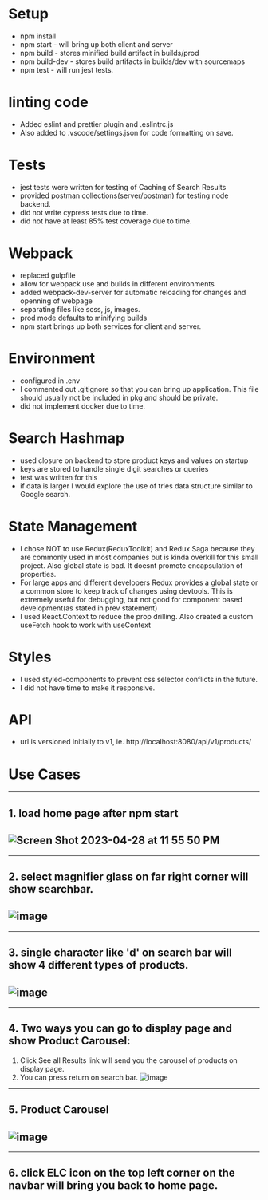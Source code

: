 # Setup

- npm install
- npm start - will bring up both client and server
- npm build - stores minified build artifact in builds/prod
- npm build-dev - stores build artifacts in builds/dev with sourcemaps
- npm test - will run jest tests.

# linting code

- Added eslint and prettier plugin and .eslintrc.js
- Also added to .vscode/settings.json for code formatting on save.

# Tests

- jest tests were written for testing of Caching of Search Results
- provided postman collections(server/postman) for testing node backend.
- did not write cypress tests due to time.
- did not have at least 85% test coverage due to time.

# Webpack

- replaced gulpfile
- allow for webpack use and builds in different environments
- added webpack-dev-server for automatic reloading for changes and openning of webpage
- separating files like scss, js, images.
- prod mode defaults to minifying builds
- npm start brings up both services for client and server.

# Environment

- configured in .env
- I commented out .gitignore so that you can bring up application. This file should usually not be included in pkg and should be private.
- did not implement docker due to time.

# Search Hashmap

- used closure on backend to store product keys and values on startup
- keys are stored to handle single digit searches or queries
- test was written for this
- if data is larger I would explore the use of tries data structure similar to Google search.

# State Management

- I chose NOT to use Redux(ReduxToolkit) and Redux Saga because they are commonly used in most companies but is kinda overkill for this small project. Also global state is bad. It doesnt promote encapsulation of properties.
- For large apps and different developers Redux provides a global state or a common store to keep track of changes using devtools. This is extremely useful for debugging, but not good for component based development(as stated in prev statement)
- I used React.Context to reduce the prop drilling. Also created a custom useFetch hook
to work with useContext

# Styles

- I used styled-components to prevent css selector conflicts in the future.
- I did not have time to make it responsive.

# API
- url is versioned initially to v1, ie. http://localhost:8080/api/v1/products/

# Use Cases

---

## 1. load home page after npm start

## ![Screen Shot 2023-04-28 at 11 55 50 PM](https://user-images.githubusercontent.com/36891099/235282541-c74f7e06-d9de-4e8a-95bd-048d5b773eb6.png)

---

## 2. select magnifier glass on far right corner will show searchbar.

## ![image](https://user-images.githubusercontent.com/36891099/235282559-0cbf3c5d-60bb-48cd-8d9f-8c53a217df72.png)

---

## 3. single character like 'd' on search bar will show 4 different types of products.

## ![image](https://user-images.githubusercontent.com/36891099/235282577-f741441e-0fa9-4cb4-b334-d041e99a235f.png)

---

## 4. Two ways you can go to display page and show Product Carousel:

1.  Click See all Results link will send you the carousel of products on display page.
2.  You can press return on search bar.
    ![image](https://user-images.githubusercontent.com/36891099/235282758-8955117b-bed4-4449-ac24-9c73d22c4a62.png)

---

## 5. Product Carousel

## ![image](https://user-images.githubusercontent.com/36891099/235282883-1163fb0d-e105-4400-a782-9b8b65846bb9.png)

---

## 6. click ELC icon on the top left corner on the navbar will bring you back to home page.
